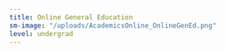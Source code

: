 ```yaml
---
title: Online General Education
sm-image: "/uploads/AcademicsOnline_OnlineGenEd.png"
level: undergrad
---
```


